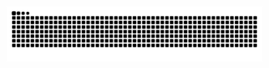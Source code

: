 <!--   grid-snake -->
![](https://github.com/BEPb/BEPb/blob/output/github-contribution-grid-snake.svg)

